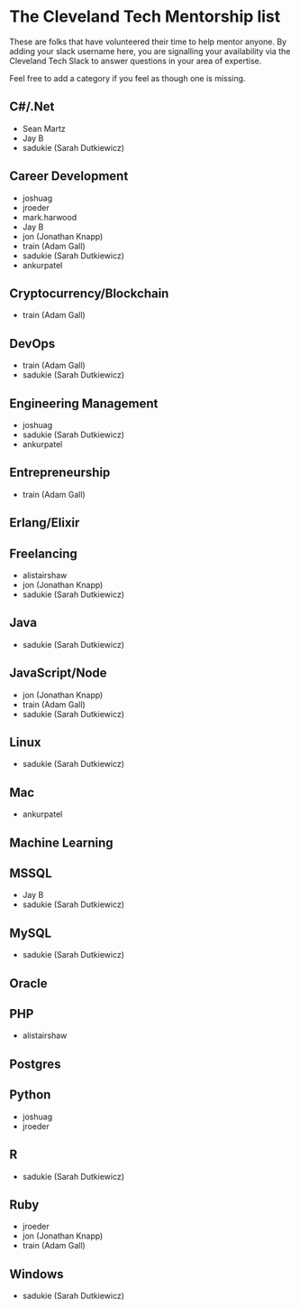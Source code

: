 # The Cleveland Tech Mentorship list

These are folks that have volunteered their time to help mentor anyone. By adding your slack username here, you are signalling your availability via the Cleveland Tech Slack to answer questions in your area of expertise.

Feel free to add a category if you feel as though one is missing.

## C#/.Net
* Sean Martz
* Jay B
* sadukie (Sarah Dutkiewicz)

## Career Development
* joshuag
* jroeder
* mark.harwood
* Jay B
* jon (Jonathan Knapp)
* train (Adam Gall)
* sadukie (Sarah Dutkiewicz)
* ankurpatel

## Cryptocurrency/Blockchain
* train (Adam Gall)

## DevOps
* train (Adam Gall)
* sadukie (Sarah Dutkiewicz)

## Engineering Management
* joshuag
* sadukie (Sarah Dutkiewicz) 
* ankurpatel

## Entrepreneurship
* train (Adam Gall)

## Erlang/Elixir

## Freelancing
* alistairshaw
* jon (Jonathan Knapp)
* sadukie (Sarah Dutkiewicz)

## Java
* sadukie (Sarah Dutkiewicz)

## JavaScript/Node
* jon (Jonathan Knapp)
* train (Adam Gall)
* sadukie (Sarah Dutkiewicz)

## Linux
* sadukie (Sarah Dutkiewicz)

## Mac
* ankurpatel

## Machine Learning

## MSSQL
* Jay B
* sadukie (Sarah Dutkiewicz)

## MySQL
* sadukie (Sarah Dutkiewicz)

## Oracle

## PHP
* alistairshaw

## Postgres

## Python
* joshuag
* jroeder

## R
* sadukie (Sarah Dutkiewicz)

## Ruby
* jroeder
* jon (Jonathan Knapp)
* train (Adam Gall)

## Windows
* sadukie (Sarah Dutkiewicz)